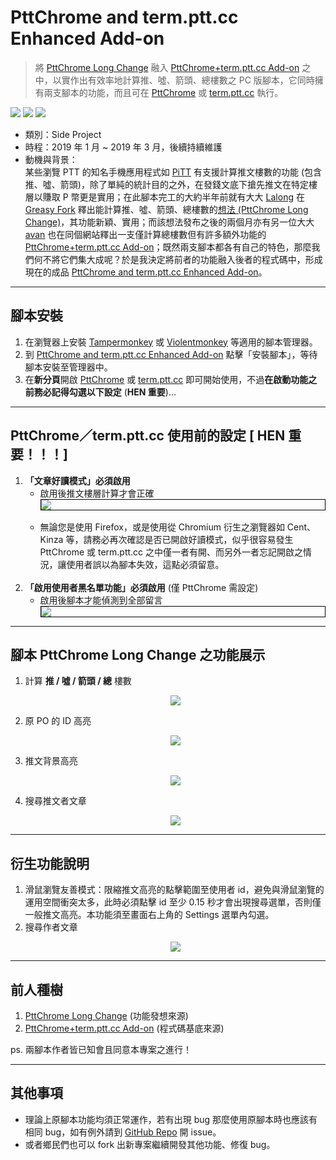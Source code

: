 # PttChrome and <span>term.ptt.cc</span> Enhanced Add-on
> 將 [PttChrome Long Change](https://greasyfork.org/zh-TW/scripts/370274-pttchrome-long-change) 融入 [PttChrome+term.ptt.cc Add-on](https://greasyfork.org/zh-TW/scripts/372391-pttchrome-term-ptt-cc-add-on) 之中，以實作出有效率地計算推、噓、箭頭、總樓數之 PC 版腳本，它同時擁有兩支腳本的功能，而且可在 [PttChrome](https://iamchucky.github.io/PttChrome/) 或 [term.ptt.cc](https://term.ptt.cc) 執行。

![](https://img.shields.io/github/languages/top/alan23273850/PttChrome-and-term.ptt.cc-Enhanced-Add-on.svg) ![](https://img.shields.io/badge/browsers-chrome%20|%20firefox-lightgrey.svg) ![](https://img.shields.io/github/license/alan23273850/PttChrome-and-term.ptt.cc-Enhanced-Add-on.svg)

* 類別：Side Project
* 時程：2019 年 1 月 ~ 2019 年 3 月，後續持續維護
* 動機與背景：<br>某些瀏覽 PTT 的知名手機應用程式如 [PiTT](https://www.facebook.com/Kimieno.Pitt/) 有支援計算推文樓數的功能 (包含推、噓、箭頭)，除了單純的統計目的之外，在發錢文底下搶先推文在特定樓層以賺取 P 幣更是實用；在此腳本完工的大約半年前就有大大 [Lalong](https://greasyfork.org/zh-TW/users/154761-lalong) 在 [Greasy Fork](https://greasyfork.org/zh-TW) 釋出能計算推、噓、箭頭、總樓數的[想法 (PttChrome Long Change)](https://greasyfork.org/zh-TW/scripts/370274-pttchrome-long-change)，其功能新穎、實用；而該想法發布之後的兩個月亦有另一位大大 [avan](https://greasyfork.org/zh-TW/users/214281-avan) 也在同個網站釋出一支僅計算總樓數但有許多額外功能的 [PttChrome+term.ptt.cc Add-on](https://greasyfork.org/zh-TW/scripts/372391-pttchrome-term-ptt-cc-add-on)；既然兩支腳本都各有自己的特色，那麼我們何不將它們集大成呢？於是我決定將前者的功能融入後者的程式碼中，形成現在的成品 [PttChrome and term.ptt.cc Enhanced Add-on](https://greasyfork.org/zh-TW/scripts/377781-pttchrome-and-term-ptt-cc-enhanced-add-on)。

---
## 腳本安裝
1. 在瀏覽器上安裝 [Tampermonkey](https://tampermonkey.net/) 或 [Violentmonkey](https://violentmonkey.github.io/get-it/) 等適用的腳本管理器。
2. 到 [PttChrome and term.ptt.cc Enhanced Add-on](https://greasyfork.org/zh-TW/scripts/377781-pttchrome-and-term-ptt-cc-enhanced-add-on) 點擊「安裝腳本」，等待腳本安裝至管理器中。
3. 在**新分頁**開啟 [PttChrome](https://iamchucky.github.io/PttChrome/) 或 [term.ptt.cc](https://term.ptt.cc) 即可開始使用，不過**在啟動功能之前務必記得勾選以下設定** (**HEN 重要**)...

---
## PttChrome／<span>term.ptt.cc</span> 使用前的設定 [ HEN 重要！！！]
1. **「文章好讀模式」必須啟用**
    * 啟用後推文樓層計算才會正確<br><kbd><img src="https://i.imgur.com/OBYX32R.png" style="border:1px solid black; display:block; margin-left:auto; margin-right:auto;"></kbd><br>
    * 無論您是使用 Firefox，或是使用從 Chromium 衍生之瀏覽器如 Cent、Kinza 等，請務必再次確認是否已開啟好讀模式，似乎很容易發生 PttChrome 或 <span>term.ptt.cc</span> 之中僅一者有開、而另外一者忘記開啟之情況，讓使用者誤以為腳本失效，這點必須留意。
    <br>
2. **「啟用使用者黑名單功能」必須啟用** (僅 PttChrome 需設定)
    * 啟用後腳本才能偵測到全部留言<br><kbd><img src="https://i.imgur.com/8vSRlqG.png" style="border:1px solid black; display:block; margin-left:auto; margin-right:auto;"></kbd>

---
## 腳本 PttChrome Long Change 之功能展示
1. 計算 **推 / 噓 / 箭頭 / 總** 樓數<br><p style="text-align:center">![](https://i.imgur.com/mx2R1I6.png)</p>
4. 原 PO 的 ID 高亮<br><p style="text-align:center">![](https://i.imgur.com/ic3ZEbw.png)</p>
5. 推文背景高亮<br><p style="text-align:center">![](https://i.imgur.com/FfhXlwq.png)</p>
6. 搜尋推文者文章<br><p style="text-align:center">![](https://i.imgur.com/CcuTXzK.png)</p>

---
## 衍生功能說明
1. 滑鼠瀏覽友善模式：限縮推文高亮的點擊範圍至使用者 id，避免與滑鼠瀏覽的運用空間衝突太多，此時必須點擊 id 至少 0.15 秒才會出現搜尋選單，否則僅一般推文高亮。本功能須至畫面右上角的 Settings 選單內勾選。
2. 搜尋作者文章<br><p style="text-align:center">![](https://i.imgur.com/zvHtNdh.png)</p>

---
## 前人種樹
1. [PttChrome Long Change](https://greasyfork.org/zh-TW/scripts/370274-pttchrome-long-change) (功能發想來源)
2. [PttChrome+term.ptt.cc Add-on](https://greasyfork.org/zh-TW/scripts/372391-pttchrome-term-ptt-cc-add-on) (程式碼基底來源)

ps. 兩腳本作者皆已知會且同意本專案之進行！

---
## 其他事項
* 理論上原腳本功能均須正常運作，若有出現 bug 那麼使用原腳本時也應該有相同 bug，如有例外請到 [GitHub Repo](https://github.com/alan23273850/PttChrome-and-term.ptt.cc-Enhanced-Add-on) 開 issue。
* 或者鄉民們也可以 fork 出新專案繼續開發其他功能、修復 bug。
